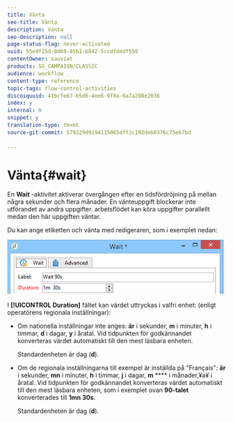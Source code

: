 ```yaml
---
title: Vänta
seo-title: Vänta
description: Vänta
seo-description: null
page-status-flag: never-activated
uuid: 55e4f15d-8d69-45b1-b842-5ccdfdedf550
contentOwner: sauviat
products: SG_CAMPAIGN/CLASSIC
audience: workflow
content-type: reference
topic-tags: flow-control-activities
discoiquuid: 41bcfe67-b5d6-4ee6-9f8a-6a7a208e2036
index: y
internal: n
snippet: y
translation-type: tm+mt
source-git-commit: 579329d9194115065dff2c192deb0376c75e67bd

---
```



# Vänta{#wait}

En **Wait** -aktivitet aktiverar övergången efter en tidsfördröjning på mellan några sekunder och flera månader. En vänteuppgift blockerar inte utförandet av andra uppgifter. arbetsflödet kan köra uppgifter parallellt medan den här uppgiften väntar.

Du kan ange etiketten och vänta med redigeraren, som i exemplet nedan:

![](assets/edit_wait.png)

I **[!UICONTROL Duration]** fältet kan värdet uttryckas i valfri enhet: (enligt operatörens regionala inställningar):

* Om nationella inställningar inte anges: **är** i sekunder, **m** i minuter, **h** i timmar, **d** i dagar, **y** i åratal. Vid tidpunkten för godkännandet konverteras värdet automatiskt till den mest läsbara enheten.

   Standardenheten är dag (**d**).

* Om de regionala inställningarna till exempel är inställda på &quot;Français&quot;: **är** i sekunder, **mn** i minuter, **h** i timmar, **j** i dagar, **m** **** i månader,¥a¥ i åratal. Vid tidpunkten för godkännandet konverteras värdet automatiskt till den mest läsbara enheten, som i exemplet ovan **90-talet** konverterades till **1mn 30s**.

   Standardenheten är dag (**d**).

